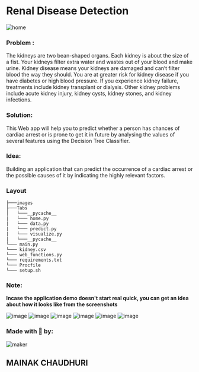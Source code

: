 # Renal Disease Detection

![home](https://user-images.githubusercontent.com/64016811/205549724-649f2a17-aa3f-439a-a634-80d23b7b7970.jpeg)



### Problem : 

The kidneys are two bean-shaped organs. Each kidney is about the size of a fist. Your kidneys filter extra water and wastes out of your blood and make urine. Kidney disease means your kidneys are damaged and can’t filter blood the way they should. You are at greater risk for kidney disease if you have diabetes or high blood pressure. If you experience kidney failure, treatments include kidney transplant or dialysis. Other kidney problems include acute kidney injury, kidney cysts, kidney stones, and kidney infections.

### Solution:

This Web app will help you to predict whether a person has chances of cardiac arrest or is prone to get it in future by analysing the values of several features using the Decision Tree Classifier.

### Idea: 
Building an application that can predict the occurrence of a cardiac arrest or the possible causes of it by indicating the highly relevant factors. 

### Layout

```
├───images
├───Tabs
│   └───__pycache__
|   └─── home.py
|   └─── data.py
|   └─── predict.py
|   └─── visualize.py
|   └───__pycache__
└─── main.py
└─── kidney.csv
└─── web_functions.py
└─── requirements.txt
└─── Procfile
└─── setup.sh
```


### Note:
**Incase the application demo doesn't start real quick, you can get an idea about how it looks like from the screenshots**

![image](https://user-images.githubusercontent.com/64016811/205549988-e03590de-850d-4836-95de-f0b813b24da2.png)
![image](https://user-images.githubusercontent.com/64016811/205550358-7f06ffae-e57d-4fdd-bc71-9fe3acbbd901.png)
![image](https://user-images.githubusercontent.com/64016811/205550416-abb3413a-b63e-4c18-9c6b-3ef6c6c8e07d.png)
![image](https://user-images.githubusercontent.com/64016811/205550482-204f3337-a347-49b3-b1c0-9cb563512732.png)
![image](https://user-images.githubusercontent.com/64016811/205550509-9af22bcb-d066-49dd-8947-5cfb26c85989.png)
![image](https://user-images.githubusercontent.com/64016811/205550629-60680073-62d2-4868-905b-3050a7248ac0.png)



### Made with 💙 by:
![maker](https://user-images.githubusercontent.com/64016811/198821378-09bf5224-a537-4154-9df9-d9b29da95af7.jpg)

## MAINAK CHAUDHURI
